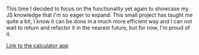This time I decided to focus on the functionality yet again to showcase my JS knowledge that I'm so eager to expand. 
This small project has taught me quite a bit, I know it can be done in a much more efficient way and I can not wait 
to return and refactor it in the nearest future, but for now, I'm proud of it.

[Link to the calculator app](https://eorime.github.io/Calculator/)
